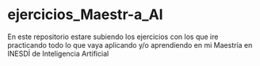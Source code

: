 # ejercicios_Maestr-a_AI
En este repositorio estare subiendo los ejercicios con los que ire practicando todo lo que vaya aplicando y/o aprendiendo en mi Maestría en INESDÍ de Inteligencia Artificial
